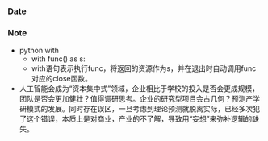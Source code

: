 ### Date


### Note
- python with
	- with func() as s:
	- with语句表示执行func，将返回的资源作为s，并在退出时自动调用func对应的close函数。
- 人工智能会成为“资本集中式”领域，企业相比于学校的投入是否会更成规模，团队是否会更加健壮？值得调研思考。企业的研究型项目会占几何？预测产学研模式的发展。同时存在误区，一旦考虑到理论预测就脱离实际，已经多次犯了这个错误，本质上是对商业，产业的不了解，导致用“妄想”来弥补逻辑的缺失。